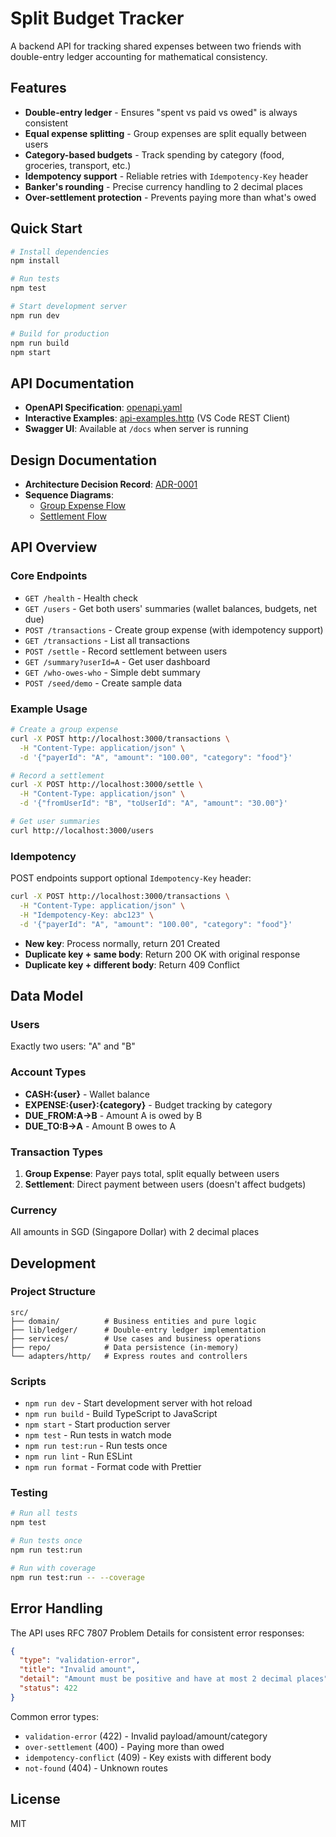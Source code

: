 # Split Budget Tracker

A backend API for tracking shared expenses between two friends with double-entry ledger accounting for mathematical consistency.

## Features

- **Double-entry ledger** - Ensures "spent vs paid vs owed" is always consistent
- **Equal expense splitting** - Group expenses are split equally between users
- **Category-based budgets** - Track spending by category (food, groceries, transport, etc.)
- **Idempotency support** - Reliable retries with `Idempotency-Key` header
- **Banker's rounding** - Precise currency handling to 2 decimal places
- **Over-settlement protection** - Prevents paying more than what's owed

## Quick Start

```bash
# Install dependencies
npm install

# Run tests
npm test

# Start development server
npm run dev

# Build for production
npm run build
npm start
```

## API Documentation

- **OpenAPI Specification**: [openapi.yaml](./openapi.yaml)
- **Interactive Examples**: [api-examples.http](./api-examples.http) (VS Code REST Client)
- **Swagger UI**: Available at `/docs` when server is running

## Design Documentation

- **Architecture Decision Record**: [ADR-0001](./docs/adr/0001-ledger-and-budget-model.md)
- **Sequence Diagrams**: 
  - [Group Expense Flow](./docs/sequence-diagrams/group-expense.mmd)
  - [Settlement Flow](./docs/sequence-diagrams/settlement.mmd)

## API Overview

### Core Endpoints

- `GET /health` - Health check
- `GET /users` - Get both users' summaries (wallet balances, budgets, net due)
- `POST /transactions` - Create group expense (with idempotency support)
- `GET /transactions` - List all transactions
- `POST /settle` - Record settlement between users
- `GET /summary?userId=A` - Get user dashboard
- `GET /who-owes-who` - Simple debt summary
- `POST /seed/demo` - Create sample data

### Example Usage

```bash
# Create a group expense
curl -X POST http://localhost:3000/transactions \
  -H "Content-Type: application/json" \
  -d '{"payerId": "A", "amount": "100.00", "category": "food"}'

# Record a settlement
curl -X POST http://localhost:3000/settle \
  -H "Content-Type: application/json" \
  -d '{"fromUserId": "B", "toUserId": "A", "amount": "30.00"}'

# Get user summaries
curl http://localhost:3000/users
```

### Idempotency

POST endpoints support optional `Idempotency-Key` header:

```bash
curl -X POST http://localhost:3000/transactions \
  -H "Content-Type: application/json" \
  -H "Idempotency-Key: abc123" \
  -d '{"payerId": "A", "amount": "100.00", "category": "food"}'
```

- **New key**: Process normally, return 201 Created
- **Duplicate key + same body**: Return 200 OK with original response
- **Duplicate key + different body**: Return 409 Conflict

## Data Model

### Users
Exactly two users: "A" and "B"

### Account Types
- **CASH:{user}** - Wallet balance
- **EXPENSE:{user}:{category}** - Budget tracking by category
- **DUE_FROM:A->B** - Amount A is owed by B
- **DUE_TO:B->A** - Amount B owes to A

### Transaction Types
1. **Group Expense**: Payer pays total, split equally between users
2. **Settlement**: Direct payment between users (doesn't affect budgets)

### Currency
All amounts in SGD (Singapore Dollar) with 2 decimal places

## Development

### Project Structure

```
src/
├── domain/          # Business entities and pure logic
├── lib/ledger/      # Double-entry ledger implementation
├── services/        # Use cases and business operations
├── repo/            # Data persistence (in-memory)
└── adapters/http/   # Express routes and controllers
```

### Scripts

- `npm run dev` - Start development server with hot reload
- `npm run build` - Build TypeScript to JavaScript
- `npm start` - Start production server
- `npm test` - Run tests in watch mode
- `npm run test:run` - Run tests once
- `npm run lint` - Run ESLint
- `npm run format` - Format code with Prettier

### Testing

```bash
# Run all tests
npm test

# Run tests once
npm run test:run

# Run with coverage
npm run test:run -- --coverage
```

## Error Handling

The API uses RFC 7807 Problem Details for consistent error responses:

```json
{
  "type": "validation-error",
  "title": "Invalid amount",
  "detail": "Amount must be positive and have at most 2 decimal places",
  "status": 422
}
```

Common error types:
- `validation-error` (422) - Invalid payload/amount/category
- `over-settlement` (400) - Paying more than owed
- `idempotency-conflict` (409) - Key exists with different body
- `not-found` (404) - Unknown routes

## License

MIT
